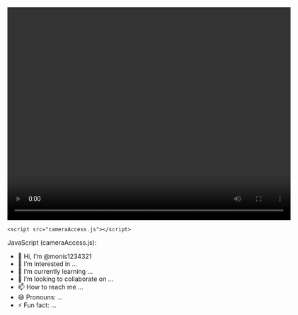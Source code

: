 <!DOCTYPE html>
<html lang="en">
<head>
    <meta charset="UTF-8">
    <meta name="viewport" content="width=device-width, initial-scale=1.0">
    <title>Camera Access Example</title>
</head>
<body>
    <video id="videoOutput" width="640" height="480" autoplay></video>

    <script src="cameraAccess.js"></script>
</body>
</html>
JavaScript (cameraAccess.js):

- 👋 Hi, I’m @monis1234321
- 👀 I’m interested in ...
- 🌱 I’m currently learning ...
- 💞️ I’m looking to collaborate on ...
- 📫 How to reach me ...
- 😄 Pronouns: ...
- ⚡ Fun fact: ...

<!---
monis1234321/monis1234321 is a ✨ special ✨ repository because its `README.md` (this file) appears on your GitHub profile.
You can click the Preview link to take a look at your changes.
--->

